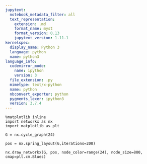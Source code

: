 ```yaml
---
jupytext:
  notebook_metadata_filter: all
  text_representation:
    extension: .md
    format_name: myst
    format_version: 0.13
    jupytext_version: 1.11.1
kernelspec:
  display_name: Python 3
  language: python
  name: python3
language_info:
  codemirror_mode:
    name: ipython
    version: 3
  file_extension: .py
  mimetype: text/x-python
  name: python
  nbconvert_exporter: python
  pygments_lexer: ipython3
  version: 3.7.4
---
```


```{code-cell} ipython3
%matplotlib inline
import networkx as nx
import matplotlib as plt
```

```{code-cell} ipython3
G = nx.cycle_graph(24)
```

```{code-cell} ipython3
pos = nx.spring_layout(G,iterations=200)
```

```{code-cell} ipython3
nx.draw_networkx(G, pos, node_color=range(24), node_size=800, cmap=plt.cm.Blues)
```
